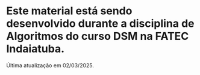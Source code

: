 # Este material está sendo desenvolvido durante a disciplina de Algoritmos do curso DSM na FATEC Indaiatuba. 

Última atualização em 02/03/2025.
